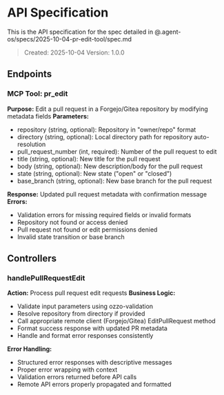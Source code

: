 # API Specification

This is the API specification for the spec detailed in @.agent-os/specs/2025-10-04-pr-edit-tool/spec.md

> Created: 2025-10-04
> Version: 1.0.0

## Endpoints

### MCP Tool: pr_edit

**Purpose:** Edit a pull request in a Forgejo/Gitea repository by modifying metadata fields
**Parameters:** 
- repository (string, optional): Repository in "owner/repo" format
- directory (string, optional): Local directory path for repository auto-resolution
- pull_request_number (int, required): Number of the pull request to edit
- title (string, optional): New title for the pull request
- body (string, optional): New description/body for the pull request
- state (string, optional): New state ("open" or "closed")
- base_branch (string, optional): New base branch for the pull request

**Response:** Updated pull request metadata with confirmation message
**Errors:** 
- Validation errors for missing required fields or invalid formats
- Repository not found or access denied
- Pull request not found or edit permissions denied
- Invalid state transition or base branch

## Controllers

### handlePullRequestEdit

**Action:** Process pull request edit requests
**Business Logic:**
- Validate input parameters using ozzo-validation
- Resolve repository from directory if provided
- Call appropriate remote client (Forgejo/Gitea) EditPullRequest method
- Format success response with updated PR metadata
- Handle and format error responses consistently

**Error Handling:**
- Structured error responses with descriptive messages
- Proper error wrapping with context
- Validation errors returned before API calls
- Remote API errors properly propagated and formatted